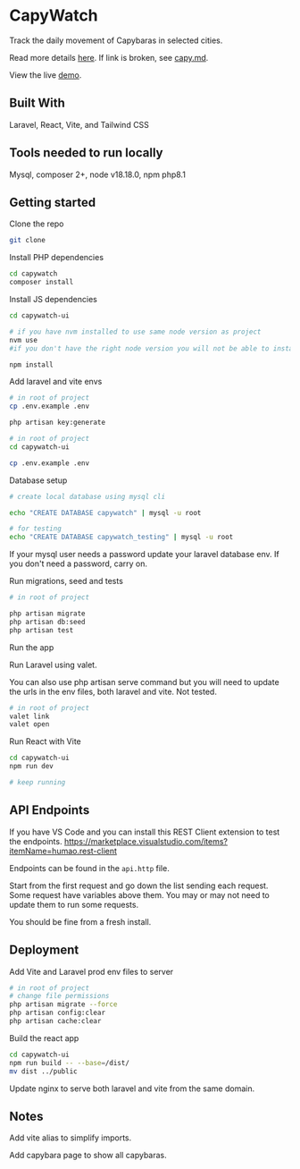 # CapyWatch

Track the daily movement of Capybaras in selected cities.

Read more details [here](https://gist.github.com/damiani/15179139347b909edd280d04a94fa972).
If link is broken, see [capy.md](capy.md).

View the live [demo](https://google.com).

## Built With

Laravel, React, Vite, and Tailwind CSS

## Tools needed to run locally

Mysql, composer 2+, node v18.18.0, npm
php8.1

## Getting started

Clone the repo

```bash
git clone
```

Install PHP dependencies

```bash
cd capywatch
composer install

```

Install JS dependencies

```bash
cd capywatch-ui

# if you have nvm installed to use same node version as project
nvm use
#if you don't have the right node version you will not be able to install dependencies

npm install

```

Add laravel and vite envs

```bash
# in root of project
cp .env.example .env

php artisan key:generate

```

```bash
# in root of project
cd capywatch-ui

cp .env.example .env
```

Database setup

```bash
# create local database using mysql cli

echo "CREATE DATABASE capywatch" | mysql -u root

# for testing
echo "CREATE DATABASE capywatch_testing" | mysql -u root
```
If your mysql user needs a password update your laravel database env.
If you don't need a password, carry on.

Run migrations, seed and tests

```bash
# in root of project

php artisan migrate
php artisan db:seed
php artisan test
```

Run the app

Run Laravel using valet.

You can also use php artisan serve command but you will need to update the urls in the env files, both laravel and vite. Not tested.

```bash
# in root of project
valet link
valet open
```

Run React with Vite

```bash
cd capywatch-ui
npm run dev

# keep running
```

## API Endpoints

If you have VS Code and you can install this REST Client extension to test the endpoints.
https://marketplace.visualstudio.com/items?itemName=humao.rest-client

Endpoints can be found in the `api.http` file.

Start from the first request and go down the list sending each request.
Some request have variables above them. You may or may not need to update them to run some requests.

You should be fine from a fresh install.


## Deployment

Add Vite and Laravel prod env files to server

```bash
# in root of project
# change file permissions
php artisan migrate --force
php artisan config:clear
php artisan cache:clear
```

Build the react app

```bash
cd capywatch-ui
npm run build -- --base=/dist/
mv dist ../public
```

Update nginx to serve both laravel and vite from the same domain.

## Notes

Add vite alias to simplify imports.

Add capybara page to show all capybaras.